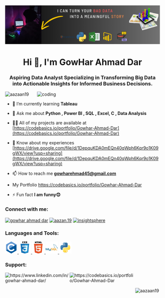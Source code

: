 ![logo](https://github.com/Aazaan19/Aazaan19/blob/main/linked%20in%20banner.png)
<h1 align="center">Hi 👋, I'm GowHar Ahmad Dar</h1>
<h3 align="center">Aspiring Data Analyst Specializing in Transforming Big Data into Actionable Insights for Informed Business Decisions.</h3>
<img align="right" alt="coding" width="400" src=![image](https://github.com/user-attachments/assets/9c8c0804-098b-4caf-9930-5db8539c39ad)
>
<p align="left"> <img src="[image](https://github.com/user-attachments/assets/45983e37-ad54-4aca-b7da-16fb4f7cc792)
/?username=aazaan19&label=Profile%20views&color=0e75b6&style=flat" alt="aazaan19" /> </p>

- 🌱 I’m currently learning **Tableau**

- 💬 Ask me about **Python , Power BI , SQL , Excel, C , Data Analysis**
- 👨‍💻 All of my projects are available at [https://codebasics.io/portfolio/Gowhar-Ahmad-Dar](https://codebasics.io/portfolio/Gowhar-Ahmad-Dar)

- 📄 Know about my experiences [https://drive.google.com/file/d/1DepquKDA0mEQn40qWph6Kqr9o1K09gWX/view?usp=sharing](https://drive.google.com/file/d/1DepquKDA0mEQn40qWph6Kqr9o1K09gWX/view?usp=sharing)

- 📫 How to reach me **gowharehmad45@gmail.com**
- My Portfolio https://codebasics.io/portfolio/Gowhar-Ahmad-Dar
- ⚡ Fun fact **I am funny😊**

<h3 align="left">Connect with me:</h3>
<p align="left">
<a href="https://linkedin.com/in/gowhar ahmad dar" target="blank"><img align="center" src="https://raw.githubusercontent.com/rahuldkjain/github-profile-readme-generator/master/src/images/icons/Social/linked-in-alt.svg" alt="gowhar ahmad dar" height="30" width="40" /></a>
<a href="https://instagram.com/aazan.19" target="blank"><img align="center" src="https://raw.githubusercontent.com/rahuldkjain/github-profile-readme-generator/master/src/images/icons/Social/instagram.svg" alt="aazan.19" height="30" width="40" /></a>
<a href="https://www.youtube.com/c/insightsphere" target="blank"><img align="center" src="https://raw.githubusercontent.com/rahuldkjain/github-profile-readme-generator/master/src/images/icons/Social/youtube.svg" alt="insightsphere" height="30" width="40" /></a>
</p>

<h3 align="left">Languages and Tools:</h3>
<p align="left"> <a href="https://www.cprogramming.com/" target="_blank" rel="noreferrer"> <img src="https://raw.githubusercontent.com/devicons/devicon/master/icons/c/c-original.svg" alt="c" width="40" height="40"/> </a> <a href="https://www.w3schools.com/css/" target="_blank" rel="noreferrer"> <img src="https://raw.githubusercontent.com/devicons/devicon/master/icons/css3/css3-original-wordmark.svg" alt="css3" width="40" height="40"/> </a> <a href="https://www.w3.org/html/" target="_blank" rel="noreferrer"> <img src="https://raw.githubusercontent.com/devicons/devicon/master/icons/html5/html5-original-wordmark.svg" alt="html5" width="40" height="40"/> </a> <a href="https://www.mysql.com/" target="_blank" rel="noreferrer"> <img src="https://raw.githubusercontent.com/devicons/devicon/master/icons/mysql/mysql-original-wordmark.svg" alt="mysql" width="40" height="40"/> </a> <a href="https://www.python.org" target="_blank" rel="noreferrer"> <img src="https://raw.githubusercontent.com/devicons/devicon/master/icons/python/python-original.svg" alt="python" width="40" height="40"/> </a> </p>

<h3 align="left">Support:</h3>
<p><a href="https://www.buymeacoffee.com/https://www.linkedin.com/in/gowhar-ahmad-dar/"> <img align="left" src="https://cdn.buymeacoffee.com/buttons/v2/default-yellow.png" height="50" width="210" alt="https://www.linkedin.com/in/gowhar-ahmad-dar/" /></a><a href="https://ko-fi.com/https://codebasics.io/portfolio/Gowhar-Ahmad-Dar"> <img align="left" src="https://cdn.ko-fi.com/cdn/kofi3.png?v=3" height="50" width="210" alt="https://codebasics.io/portfolio/Gowhar-Ahmad-Dar" /></a></p><br><br>

<p>&nbsp;<img align="center" src="https://github-readme-stats.vercel.app/api?username=aazaan19&show_icons=true&locale=en" alt="aazaan19" /></p>
